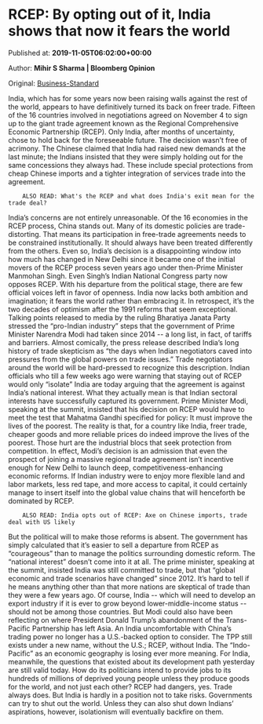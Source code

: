 
# RCEP: By opting out of it, India shows that now it fears the world

Published at: **2019-11-05T06:02:00+00:00**

Author: **Mihir S Sharma | Bloomberg Opinion**

Original: [Business-Standard](https://www.business-standard.com/article/economy-policy/rcep-by-opting-out-of-it-india-shows-that-now-it-fears-the-world-119110500414_1.html)

India, which has for some years now been raising walls against the rest of the world, appears to have definitively turned its back on freer trade. Fifteen of the 16 countries involved in negotiations agreed on November 4 to sign up to the giant trade agreement known as the Regional Comprehensive Economic Partnership (RCEP). Only India, after months of uncertainty, chose to hold back for the foreseeable future.
The decision wasn’t free of acrimony. The Chinese claimed that India had raised new demands at the last minute; the Indians insisted that they were simply holding out for the same concessions they always had. These include special protections from cheap Chinese imports and a tighter integration of services trade into the agreement.

        ALSO READ: What's the RCEP and what does India's exit mean for the trade deal?
      
India’s concerns are not entirely unreasonable. Of the 16 economies in the RCEP process, China stands out. Many of its domestic policies are trade-distorting. That means its participation in free-trade agreements needs to be constrained institutionally. It should always have been treated differently from the others.
Even so, India’s decision is a disappointing window into how much has changed in New Delhi since it became one of the initial movers of the RCEP process seven years ago under then-Prime Minister Manmohan Singh. Even Singh’s Indian National Congress party now opposes RCEP. With his departure from the political stage, there are few official voices left in favor of openness.
India now lacks both ambition and imagination; it fears the world rather than embracing it. In retrospect, it’s the two decades of optimism after the 1991 reforms that seem exceptional. Talking points released to media by the ruling Bharatiya Janata Party stressed the “pro-Indian industry” steps that the government of Prime Minister Narendra Modi had taken since 2014 -- a long list, in fact, of tariffs and barriers.
Almost comically, the press release described India’s long history of trade skepticism as “the days when Indian negotiators caved into pressures from the global powers on trade issues.” Trade negotiators around the world will be hard-pressed to recognize this description.
Indian officials who till a few weeks ago were warning that staying out of RCEP would only “isolate” India are today arguing that the agreement is against India’s national interest. What they actually mean is that Indian sectoral interests have successfully captured its government. Prime Minister Modi, speaking at the summit, insisted that his decision on RCEP would have to meet the test that Mahatma Gandhi specified for policy: It must improve the lives of the poorest. The reality is that, for a country like India, freer trade, cheaper goods and more reliable prices do indeed improve the lives of the poorest. Those hurt are the industrial blocs that seek protection from competition.
In effect, Modi’s decision is an admission that even the prospect of joining a massive regional trade agreement isn’t incentive enough for New Delhi to launch deep, competitiveness-enhancing economic reforms. If Indian industry were to enjoy more flexible land and labor markets, less red tape, and more access to capital, it could certainly manage to insert itself into the global value chains that will henceforth be dominated by RCEP.

        ALSO READ: India opts out of RCEP: Axe on Chinese imports, trade deal with US likely
      
But the political will to make those reforms is absent. The government has simply calculated that it’s easier to sell a departure from RCEP as “courageous” than to manage the politics surrounding domestic reform. The “national interest” doesn’t come into it at all.
The prime minister, speaking at the summit, insisted India was still committed to trade, but that “global economic and trade scenarios have changed” since 2012. It’s hard to tell if he means anything other than that more nations are skeptical of trade than they were a few years ago. Of course, India -- which will need to develop an export industry if it is ever to grow beyond lower-middle-income status -- should not be among those countries.
But Modi could also have been reflecting on where President Donald Trump’s abandonment of the Trans-Pacific Partnership has left Asia. An India uncomfortable with China’s trading power no longer has a U.S.-backed option to consider. The TPP still exists under a new name, without the U.S.; RCEP, without India. The “Indo-Pacific” as an economic geography is losing ever more meaning.
For India, meanwhile, the questions that existed about its development path yesterday are still valid today. How do its politicians intend to provide jobs to its hundreds of millions of deprived young people unless they produce goods for the world, and not just each other?
RCEP had dangers, yes. Trade always does. But India is hardly in a position not to take risks. Governments can try to shut out the world. Unless they can also shut down Indians’ aspirations, however, isolationism will eventually backfire on them.
